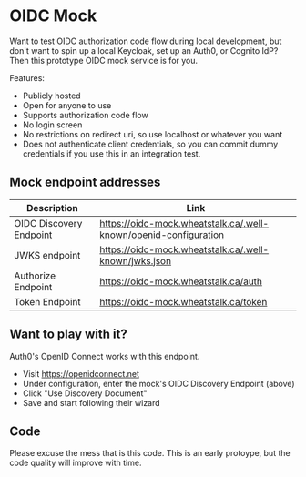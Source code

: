 # OIDC Mock

Want to test OIDC authorization code flow during local development, but don't
want to spin up a local Keycloak, set up an Auth0, or Cognito IdP? Then this
prototype OIDC mock service is for you.

Features:

* Publicly hosted
* Open for anyone to use
* Supports authorization code flow
* No login screen
* No restrictions on redirect uri, so use localhost or whatever you want
* Does not authenticate client credentials, so you can commit dummy credentials if you use this in an integration test.

## Mock endpoint addresses

| Description             | Link                                                             |
|-------------------------|------------------------------------------------------------------|
| OIDC Discovery Endpoint | https://oidc-mock.wheatstalk.ca/.well-known/openid-configuration |
| JWKS endpoint           | https://oidc-mock.wheatstalk.ca/.well-known/jwks.json            |
| Authorize Endpoint      | https://oidc-mock.wheatstalk.ca/auth                             |
| Token Endpoint          | https://oidc-mock.wheatstalk.ca/token                            |

## Want to play with it?

Auth0's OpenID Connect works with this endpoint.

* Visit https://openidconnect.net
* Under configuration, enter the mock's OIDC Discovery Endpoint (above)
* Click "Use Discovery Document"
* Save and start following their wizard

## Code

Please excuse the mess that is this code. This is an early protoype, but the
code quality will improve with time.
